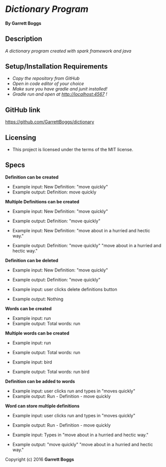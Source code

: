 # _Dictionary Program_

#### By Garrett Boggs

## Description

_A dictionary program created with spark framework and java_

## Setup/Installation Requirements

* _Copy the repository from GitHub_
* _Open in code editor of your choice_
* _Make sure you have gradle and junit installed!_
* _Gradle run and open at [http://localhost:4567](http://localhost:4567) !_

## GitHub link

https://github.com/GarrettBoggs/dictionary

## Licensing

* This project is licensed under the terms of the MIT license.

## Specs

  **Definition can be created**

  * Example input: New Definition: "move quickly"
  * Example output: Definition: move quickly

  **Multiple Definitions can be created**

  * Example input: New Definition: "move quickly"
  * Example output: Definition: "move quickly"

  * Example input: New Definition: "move about in a hurried and hectic way."
  * Example output: Definition: "move quickly" "move about in a hurried and hectic way."

  **Definition can be deleted**
  * Example input: New Definition: "move quickly"
  * Example output: Definition: "move quickly"

  * Example input: user clicks delete definitions button
  * Example output: Nothing

  **Words can be created**

  * Example input: run
  * Example output: Total words: run

  **Multiple words can be created**

  * Example input: run
  * Example output: Total words: run

  * Example input: bird
  * Example output: Total words: run bird

  **Definition can be added to words**

  * Example input: user clicks run and types in "moves quickly"
  * Example output: Run - Definition - move quickly

  **Word can store multiple definitions**

  * Example input: user clicks run and types in "moves quickly"
  * Example output: Run - Definition - move quickly

  * Example input: Types in "move about in a hurried and hectic way."
  * Example output: "move quickly" "move about in a hurried and hectic way."


Copyright (c) 2016 **Garrett Boggs**

